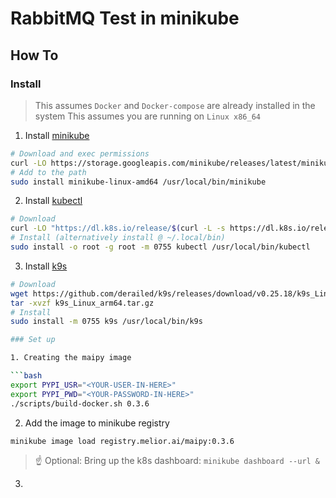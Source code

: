 # RabbitMQ Test in minikube

## How To

### Install

> This assumes `Docker` and `Docker-compose` are already installed in the system
> This assumes you are running on `Linux x86_64`

1. Install [minikube](https://minikube.sigs.k8s.io/docs/)

  ```bash
  # Download and exec permissions
  curl -LO https://storage.googleapis.com/minikube/releases/latest/minikube-linux-amd64
  # Add to the path
  sudo install minikube-linux-amd64 /usr/local/bin/minikube
  ```

2. Install [kubectl](https://kubernetes.io/docs/tasks/tools/install-kubectl-linux/)

  ```bash
  # Download
  curl -LO "https://dl.k8s.io/release/$(curl -L -s https://dl.k8s.io/release/stable.txt)/bin/linux/amd64/kubectl"
  # Install (alternatively install @ ~/.local/bin)
  sudo install -o root -g root -m 0755 kubectl /usr/local/bin/kubectl
  ```

3. Install [k9s](https://github.com/derailed/k9s)

  ```bash
  # Download
  wget https://github.com/derailed/k9s/releases/download/v0.25.18/k9s_Linux_arm64.tar.gz
  tar -xvzf k9s_Linux_arm64.tar.gz
  # Install
  sudo install -m 0755 k9s /usr/local/bin/k9s

### Set up

1. Creating the maipy image

```bash
export PYPI_USR="<YOUR-USER-IN-HERE>"
export PYPI_PWD="<YOUR-PASSWORD-IN-HERE>"
./scripts/build-docker.sh 0.3.6
```

2. Add the image to minikube registry

  ```bash
  minikube image load registry.melior.ai/maipy:0.3.6
  ```

  > ☝ Optional: Bring up the k8s dashboard: `minikube dashboard --url &`


3.
